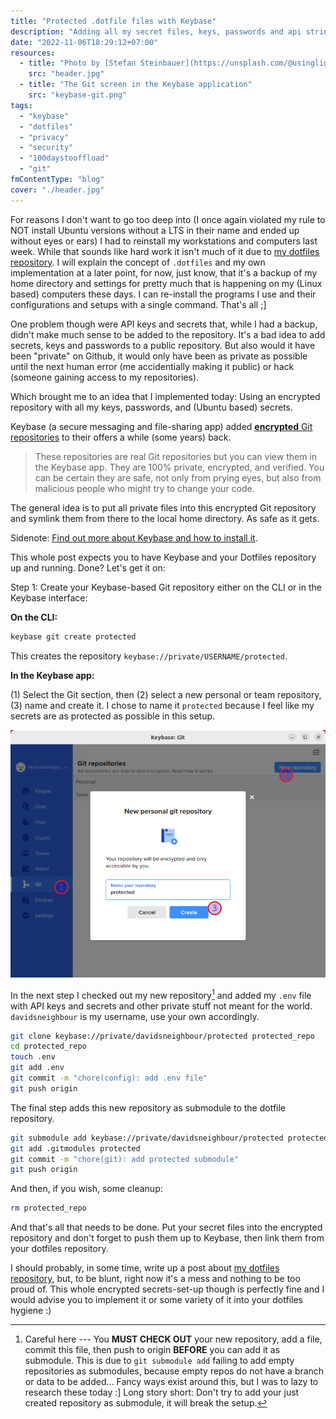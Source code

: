 ```yaml
---
title: "Protected .dotfile files with Keybase"
description: "Adding all my secret files, keys, passwords and api strings into an encrypted repository on Keybase to add them to my dotfiles repository."
date: "2022-11-06T18:29:12+07:00"
resources:
  - title: "Photo by [Stefan Steinbauer](https://unsplash.com/@usinglight) via [Unsplash](https://unsplash.com/)"
    src: "header.jpg"
  - title: "The Git screen in the Keybase application"
    src: "keybase-git.png"
tags:
  - "keybase"
  - "dotfiles"
  - "privacy"
  - "security"
  - "100daystooffload"
  - "git"
fmContentType: "blog"
cover: "./header.jpg"
---
```


For reasons I don't want to go too deep into (I once again violated my rule to NOT install Ubuntu versions without a LTS in their name and ended up without eyes or ears) I had to reinstall my workstations and computers last week. While that sounds like hard work it isn't much of it due to [my dotfiles repository][1]. I will explain the concept of `.dotfiles` and my own implementation at a later point, for now, just know, that it's a backup of my home directory and settings for pretty much that is happening on my (Linux based) computers these days. I can re-install the programs I use and their configurations and setups with a single command. That's all ;]

One problem though were API keys and secrets that, while I had a backup, didn't make much sense to be added to the repository. It's a bad idea to add secrets, keys and passwords to a public repository. But also would it have been "private" on Github, it would only have been as private as possible until the next human error (me accidentially making it public) or hack (someone gaining access to my repositories).

Which brought me to an idea that I implemented today: Using an encrypted repository with all my keys, passwords, and (Ubuntu based) secrets.

Keybase (a secure messaging and file-sharing app) added [**encrypted** Git repositories][2] to their offers a while (some years) back.

> These repositories are real Git repositories but you can view them in the Keybase app. They are 100% private, encrypted, and verified. You can be certain they are safe, not only from prying eyes, but also from malicious people who might try to change your code.

The general idea is to put all private files into this encrypted Git repository and symlink them from there to the local home directory. As safe as it gets.

Sidenote: [Find out more about Keybase and how to install it][3].

This whole post expects you to have Keybase and your Dotfiles repository up and running. Done? Let's get it on:

Step 1: Create your Keybase-based Git repository either on the CLI or in the Keybase interface:

**On the CLI:**

```bash
keybase git create protected
```

This creates the repository `keybase://private/USERNAME/protected`.

**In the Keybase app:**

(1) Select the Git section, then (2) select a new personal or team repository, (3) name and create it. I chose to name it `protected` because I feel like my secrets are as protected as possible in this setup.

![The Git screen in the Keybase application](keybase-git.png)

In the next step I checked out my new repository[^1] and added my `.env` file with API keys and secrets and other private stuff not meant for the world. `davidsneighbour` is my username, use your own accordingly.

```bash
git clone keybase://private/davidsneighbour/protected protected_repo
cd protected_repo
touch .env
git add .env
git commit -m "chore(config): add .env file"
git push origin
```

The final step adds this new repository as submodule to the dotfile repository.

```bash
git submodule add keybase://private/davidsneighbour/protected protected
git add .gitmodules protected
git commit -m "chore(git): add protected submodule"
git push origin
```

And then, if you wish, some cleanup:

```bash
rm protected_repo
```

And that's all that needs to be done. Put your secret files into the encrypted repository and don't forget to push them up to Keybase, then link them from your dotfiles repository.

I should probably, in some time, write up a post about [my dotfiles repository][1], but, to be blunt, right now it's a mess and nothing to be too proud of. This whole encrypted secrets-set-up though is perfectly fine and I would advise you to implement it or some variety of it into your dotfiles hygiene :)

[1]: https://github.com/davidsneighbour/dotfiles
[2]: https://book.keybase.io/git
[3]: https://book.keybase.io/

[^1]: Careful here --- You **MUST CHECK OUT** your new repository, add a file, commit this file, then push to origin **BEFORE** you can add it as submodule. This is due to `git submodule add` failing to add empty repositories as submodules, because empty repos do not have a branch or data to be added… Fancy ways exist around this, but I was to lazy to research these today :] Long story short: Don't try to add your just created repository as submodule, it will break the setup.
